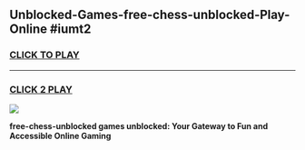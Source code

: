 
## Unblocked-Games-free-chess-unblocked-Play-Online #iumt2
<h3>
<a href="https://news.freeplayer.one?title=free-chess-unblocked&ref=3">CLICK TO PLAY</a></h3>
<hr>

<h3>
<a href="https://news.freeplayer.one?title=free-chess-unblocked&ref=3">CLICK 2 PLAY</a>
  
</h3>

<a href="https://news.freeplayer.one?title=free-chess-unblocked&ref=3"><img src="https://clearcache.store/games.png"></a>


**free-chess-unblocked games unblocked: Your Gateway to Fun and Accessible Online Gaming**
